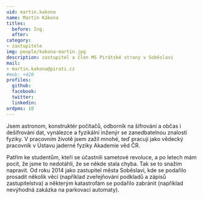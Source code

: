 ```yaml
---
uid: martin.kakona
name: Martin Kákona
titles:
  before: Ing.
  after:
category:
- zastupitele
img: people/kakona-martin.jpg
description: zastupitel a člen MS Pirátské strany v Soběslavi
mail:
- martin.kakona@pirati.cz
#mob: +420 
profiles:
  github:
  facebook:				
  twitter:
  linkedin:
ordpms: 10
---
```


Jsem astronom, konstruktér počítačů, odborník na šifrování a občas i dešifrování dat, vynálezce a fyzikální inženýr se zanedbatelnou znalostí fyziky. V pracovním životě jsem zažil mnohé, teď pracuji jako vědecký pracovník v Ústavu jaderné fyziky Akademie věd ČR.

Patřím ke studentům, kteří se účastnili sametové revoluce, a po letech mám pocit, že jsme to nedotáhli, že se někde stala chyba. Tak se to snažím napravit. Od roku 2014 jako zastupitel města Soběslavi, kde se podařilo prosadit několik věcí (například zveřejňování podkladů a zápisů zastupitelstva) a některým katastrofám se podařilo zabránit (například nevýhodná zakázka na parkovací automaty).
